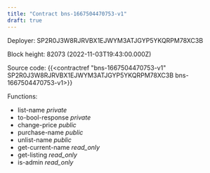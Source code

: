 ```yaml
---
title: "Contract bns-1667504470753-v1"
draft: true
---
```

Deployer: SP2R0J3W8RJRVBX1EJWYM3ATJGYP5YKQRPM78XC3B


 



Block height: 82073 (2022-11-03T19:43:00.000Z)

Source code: {{<contractref "bns-1667504470753-v1" SP2R0J3W8RJRVBX1EJWYM3ATJGYP5YKQRPM78XC3B bns-1667504470753-v1>}}

Functions:

* list-name _private_
* to-bool-response _private_
* change-price _public_
* purchase-name _public_
* unlist-name _public_
* get-current-name _read_only_
* get-listing _read_only_
* is-admin _read_only_
